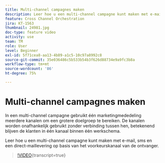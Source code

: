 ```yaml
---
title: Multi-channel campagnes maken
description: Leer hoe u een multi-channel campagne kunt maken met e-mail, sms en een direct-maillevering op basis van het voorkeurskanaal van de ontvanger.
feature: Cross Channel Orchestration
jira: KT-1563
thumbnail: 24981.jpg
doc-type: feature video
activity: use
team: TM
role: User
level: Beginner
exl-id: 5f71cea8-aa13-4b89-a1c5-10c97a8992c8
source-git-commit: 35e036486c5b533b54b3f626d88734e9a9fc3b8a
workflow-type: tm+mt
source-wordcount: '86'
ht-degree: 75%

---
```


# Multi-channel campagnes maken

In een multi-channel campagne gebruikt één marketingmededeling meerdere kanalen om een grotere doelgroep te bereiken. De kanalen worden onafhankelijk gebruikt zonder verbinding tussen hen, betekenend blijven de klanten in één kanaal binnen één werkschema.

Leer hoe u een multi-channel campagne kunt maken met e-mail, sms en een direct-maillevering op basis van het voorkeurskanaal van de ontvanger.

>[!VIDEO](https://video.tv.adobe.com/v/24981?quality=12&learn=on){transcript=true}
